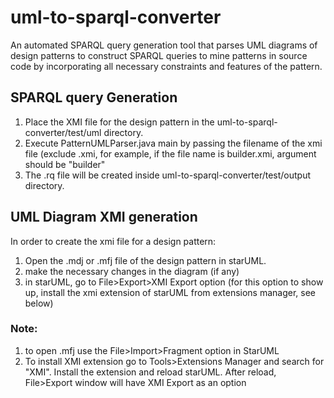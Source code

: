 # uml-to-sparql-converter

An automated SPARQL query generation tool that parses UML diagrams of design patterns to construct SPARQL queries to mine patterns in source code by incorporating all necessary constraints and features of the pattern. 

## SPARQL query Generation
1. Place the XMI file for the design pattern in the uml-to-sparql-converter/test/uml directory. 
2. Execute PatternUMLParser.java main by passing the filename of the xmi file (exclude .xmi, for example, if the file name is builder.xmi, argument should be "builder"
3. The .rq file will be created inside uml-to-sparql-converter/test/output directory. 


## UML Diagram XMI generation
In order to create the xmi file for a design pattern:
1. Open the .mdj or .mfj file of the design pattern in starUML. 
2. make the necessary changes in the diagram (if any)
3. in starUML, go to File>Export>XMI Export option (for this option to show up, install the xmi extension of starUML from extensions manager, see below)

### Note: 
1. to open .mfj use the File>Import>Fragment option in StarUML
2. To install XMI extension go to Tools>Extensions Manager and search for "XMI". Install the extension and reload starUML. After reload, File>Export window will have XMI Export as an option

